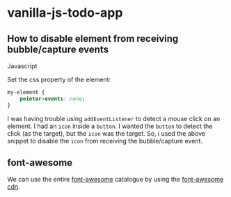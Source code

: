 # vanilla-js-todo-app

## How to disable element from receiving bubble/capture events

Javascript

Set the css property of the element:

```css
my-element {
    pointer-events: none;
}
```

I was having trouble using `addEventListener` to detect a mouse click on an element. I had an `icon` inside a `button`. I wanted the `button` to detect the click (as the target), but the `icon` was the target. So, i used the above snippet to disable the `icon` from receiving the bubble/capture event.

## font-awesome

We can use the entire [font-awesome](https://fontawesome.com/) catalogue by using the [font-awesome cdn](https://cdnjs.com/libraries/font-awesome).

